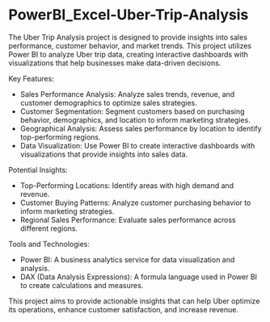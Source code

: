 # PowerBI_Excel-Uber-Trip-Analysis
The Uber Trip Analysis project is designed to provide insights into sales performance, customer behavior, and market trends. This project utilizes Power BI to analyze Uber trip data, creating interactive dashboards with visualizations that help businesses make data-driven decisions.

Key Features:

- Sales Performance Analysis: Analyze sales trends, revenue, and customer demographics to optimize sales strategies.
- Customer Segmentation: Segment customers based on purchasing behavior, demographics, and location to inform marketing strategies.
- Geographical Analysis: Assess sales performance by location to identify top-performing regions.
- Data Visualization: Use Power BI to create interactive dashboards with visualizations that provide insights into sales data.

Potential Insights:

- Top-Performing Locations: Identify areas with high demand and revenue.
- Customer Buying Patterns: Analyze customer purchasing behavior to inform marketing strategies.
- Regional Sales Performance: Evaluate sales performance across different regions.

Tools and Technologies:

- Power BI: A business analytics service for data visualization and analysis.
- DAX (Data Analysis Expressions): A formula language used in Power BI to create calculations and measures.

This project aims to provide actionable insights that can help Uber optimize its operations, enhance customer satisfaction, and increase revenue.

